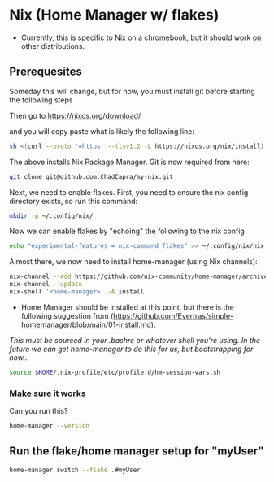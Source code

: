 # Nix (Home Manager w/ flakes)

- Currently, this is specific to Nix on a chromebook, but it should work on other distributions.

## Prerequesites

Someday this will change, but for now, you must install git before starting the following steps

Then go to https://nixos.org/download/

and you will copy paste what is likely the following line:
```bash
sh <(curl --proto '=https' --tlsv1.2 -L https://nixos.org/nix/install) --daemon
```

The above installs Nix Package Manager.  Git is now required from here:

```bash
git clone git@github.com:ChadCapra/my-nix.git
```

Next, we need to enable flakes.  First, you need to ensure the nix config directory exists, so run this command:

```bash
mkdir -p ~/.config/nix/
```

Now we can enable flakes by "echoing" the following to the nix config

```bash
echo "experimental-features = nix-command flakes" >> ~/.config/nix/nix.conf
```

Almost there, we now need to install home-manager (using Nix channels):

```bash
nix-channel --add https://github.com/nix-community/home-manager/archive/master.tar.gz home-manager
nix-channel --update
nix-shell '<home-manager>' -A install
```

- Home Manager should be installed at this point, but there is the following suggestion from (https://github.com/Evertras/simple-homemanager/blob/main/01-install.md):

*This must be sourced in your .bashrc or whatever shell you're using.*
*In the future we can get home-manager to do this for us, but bootstrapping for now...*
```bash
source $HOME/.nix-profile/etc/profile.d/hm-session-vars.sh
```

### Make sure it works

Can you run this?

```bash
home-manager --version
```

## Run the flake/home manager setup for "myUser"

```bash
home-manager switch --flake .#myUser
```

